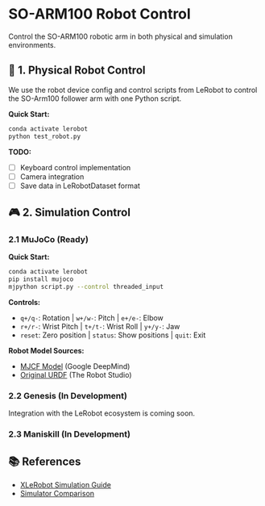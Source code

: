 # SO-ARM100 Robot Control

Control the SO-ARM100 robotic arm in both physical and simulation environments.

## 🤖 1. Physical Robot Control

We use the robot device config and control scripts from LeRobot to control the SO-Arm100 follower arm with one Python script.

**Quick Start:**
```bash
conda activate lerobot
python test_robot.py
```

**TODO:**
- [ ] Keyboard control implementation
- [ ] Camera integration
- [ ] Save data in LeRobotDataset format

## 🎮 2. Simulation Control

### 2.1 MuJoCo (Ready)

**Quick Start:**
```bash
conda activate lerobot
pip install mujoco
mjpython script.py --control threaded_input
```

**Controls:**
- `q+/q-`: Rotation | `w+/w-`: Pitch | `e+/e-`: Elbow
- `r+/r-`: Wrist Pitch | `t+/t-`: Wrist Roll | `y+/y-`: Jaw
- `reset`: Zero position | `status`: Show positions | `quit`: Exit

**Robot Model Sources:**
- [MJCF Model](https://github.com/google-deepmind/mujoco_menagerie/tree/main/trs_so_arm100) (Google DeepMind)
- [Original URDF](https://github.com/TheRobotStudio/SO-ARM100/blob/main/Simulation/SO100/so100.urdf) (The Robot Studio)

### 2.2 Genesis (In Development)

Integration with the LeRobot ecosystem is coming soon.

### 2.3 Maniskill (In Development)

## 📚 References

- [XLeRobot Simulation Guide](https://github.com/Vector-Wangel/XLeRobot/blob/main/simulation/sim_guide.md)
- [Simulator Comparison](https://simulately.wiki/docs/comparison/)